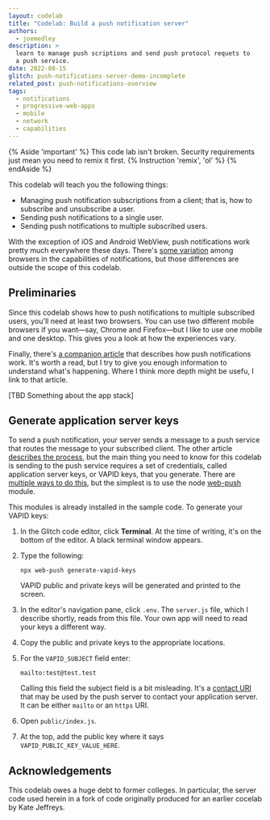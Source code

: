 ```yaml
---
layout: codelab
title: "Codelab: Build a push notification server"
authors: 
  - joemedley
description: >
  learn to manage push scriptions and send push protocol requets to
  a push service.
date: 2022-08-15
glitch: push-notifications-server-demo-incomplete
related_post: push-notifications-overview
tags:
  - notifications
  - progressive-web-apps
  - mobile
  - network
  - capabilities
---
```


{% Aside 'important' %}
This code lab isn't broken. Security requirements just mean you need to remix it first.
{% Instruction 'remix', 'ol' %}
{% endAside %}

This codelab will teach you the following things:

* Managing push notification subscriptions from a client; that is, how to subscribe and unsubscribe a user.
* Sending push notifications to a single user.
* Sending push notifications to multiple subscribed users.

With the exception of iOS and Android WebView, push notifications work pretty much everywhere these days. There's [some variation](https://developer.mozilla.org/en-US/docs/Web/API/Notification#browser_compatibility) among browsers in the capabilities of notifications, but those differences are outside the scope of this codelab.

## Preliminaries

Since this codelab shows how to push notifications to multiple subscribed users, you'll need at least two browsers. You can use two different mobile browsers if you want&mdash;say, Chrome and Firefox&mdash;but I like to use one mobile and one desktop. This gives you a look at how the experiences vary.

Finally, there's [a companion article](https://web.dev/push-notifications-overview/#how) that describes how push notifications work. It's worth a read, but I try to give you enough information to understand what's happening. Where I think more depth might be usefu, I link to that article.

[TBD Something about the app stack]

## Generate application server keys

To send a push notification, your server sends a message to a push service that routes the message to your subscribed client. The other article [describes the process](https://web.dev/push-notifications-overview/#send), but the main thing you need to know for this codelab is sending to the push service requires a set of credentials, called application server keys, or VAPID keys, that you generate. There are [multiple ways to do this](https://www.google.com/search?q=generate+vapid+keys&oq=generate+VAPID+&aqs=chrome.0.0i512j69i57j0i512j0i22i30l4j0i15i22i30l2j0i22i30.4339j0j15&sourceid=chrome&ie=UTF-8), but the simplest is to use the node [web-push](https://www.npmjs.com/package/web-push) module.

This modules is already installed in the sample code. To generate your VAPID keys:

1. In the Glitch code editor, click **Terminal**. At the time of writing, it's on the bottom of the editor. A black terminal window appears.

1. Type the following:

   `npx web-push generate-vapid-keys`

   VAPID public and private keys will be generated and printed to the screen.

1. In the editor's navigation pane, click `.env`. The `server.js` file, which I describe shortly, reads from this file. Your own app will need to read your keys a different way.

1. Copy the public and private keys to the appropriate locations. 

1. For the `VAPID_SUBJECT` field enter:

   `mailto:test@test.test`

   Calling this field the subject field is a bit misleading. It's a [contact URI](https://datatracker.ietf.org/doc/html/draft-thomson-webpush-vapid-02#section-2.1) that may be used by the push server to contact your application server. It can be either `mailto` or an `https` URI.

1. Open `public/index.js`.

1. At the top, add the public key where it says `VAPID_PUBLIC_KEY_VALUE_HERE`.

## 

## Acknowledgements

This codelab owes a huge debt to former colleges. In particular, the server code used herein in a fork of code originally produced for an earlier cocelab by Kate Jeffreys.